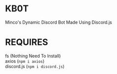 # KB0T
Minco's Dynamic Discord Bot Made Using Discord.js

# REQUIRES
fs (Nothing Need To Install)<br>
axios (```npm i axios```)<br>
discord.js (```npm i discord.js```)
